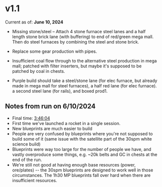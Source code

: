 # v1.1

Current as of: **June 10, 2024**

- Missing stone/steel – Attach 4 stone furnace steel lanes and a half length stone brick lane (with buffering) to end of red/green mega mall.  Then do steel furnaces by combining the steel and stone brick.  

- Replace some gear production with pipes.

- Insufficient coal flow through to the alternative steel production in mega mall; patched with filter inserters, but maybe it's supposed to be patched by coal in chests.

- Purple build should take a steel/stone lane (for elec furnace, but already made in mega mall for steel furnaces), a half red lane (for elec furnace). a second steel lane (for rails), and boxed prod1.

## Notes from run on 6/10/2024

- Final time: [3:46:04](https://clips.twitch.tv/CloudyBloodyCheesecakeCmonBruh-yDdfJ8uwCZ8NyNUk)
- First time we've launched a rocket in a single session.
- New blueprints are much easier to build
- People are very confused by blueprints where you're not supposed to build some of it (same issue with the satellite part of the 30spm white science build)
- Blueprints were way too large for the number of people we have, and vastly overproduce some things, e.g. ~20k belts and GC in chests at the end of the run.
- We're still not good at having enough base resources (power, ore/plates) -- the 30spm blueprints are designed to work well in those circumstances. The 1h30 MP blueprints fall over hard when there are insufficient resources.